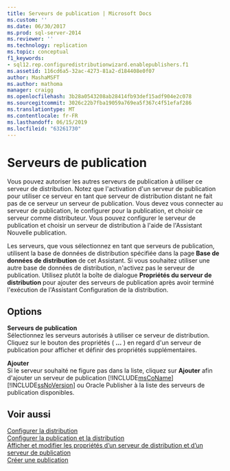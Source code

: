 ```yaml
---
title: Serveurs de publication | Microsoft Docs
ms.custom: ''
ms.date: 06/30/2017
ms.prod: sql-server-2014
ms.reviewer: ''
ms.technology: replication
ms.topic: conceptual
f1_keywords:
- sql12.rep.configuredistributionwizard.enablepublishers.f1
ms.assetid: 116cd6a5-32ac-4273-81a2-d184408e0f07
author: MashaMSFT
ms.author: mathoma
manager: craigg
ms.openlocfilehash: 3b28a0543208ab28414fb93def15adf904e2c078
ms.sourcegitcommit: 3026c22b7fba19059a769ea5f367c4f51efaf286
ms.translationtype: MT
ms.contentlocale: fr-FR
ms.lasthandoff: 06/15/2019
ms.locfileid: "63261730"
---
```

# <a name="publishers"></a>Serveurs de publication
  Vous pouvez autoriser les autres serveurs de publication à utiliser ce serveur de distribution. Notez que l'activation d'un serveur de publication pour utiliser ce serveur en tant que serveur de distribution distant ne fait pas de ce serveur un serveur de publication. Vous devez vous connecter au serveur de publication, le configurer pour la publication, et choisir ce serveur comme distributeur. Vous pouvez configurer le serveur de publication et choisir un serveur de distribution à l'aide de l'Assistant Nouvelle publication.  
  
 Les serveurs, que vous sélectionnez en tant que serveurs de publication, utilisent la base de données de distribution spécifiée dans la page **Base de données de distribution** de cet Assistant. Si vous souhaitez utiliser une autre base de données de distribution, n'activez pas le serveur de publication. Utilisez plutôt la boîte de dialogue **Propriétés du serveur de distribution** pour ajouter des serveurs de publication après avoir terminé l'exécution de l'Assistant Configuration de la distribution.  
  
## <a name="options"></a>Options  
 **Serveurs de publication**  
 Sélectionnez les serveurs autorisés à utiliser ce serveur de distribution. Cliquez sur le bouton des propriétés ( **...** ) en regard d'un serveur de publication pour afficher et définir des propriétés supplémentaires.  
  
 **Ajouter**  
 Si le serveur souhaité ne figure pas dans la liste, cliquez sur **Ajouter** afin d'ajouter un serveur de publication [!INCLUDE[msCoName](../../includes/msconame-md.md)] [!INCLUDE[ssNoVersion](../../includes/ssnoversion-md.md)] ou Oracle Publisher à la liste des serveurs de publication disponibles.  
  
## <a name="see-also"></a>Voir aussi  
 [Configurer la distribution](configure-distribution.md)   
 [Configurer la publication et la distribution](configure-publishing-and-distribution.md)   
 [Afficher et modifier les propriétés d’un serveur de distribution et d’un serveur de publication](view-and-modify-distributor-and-publisher-properties.md)   
 [Créer une publication](publish/create-a-publication.md)  
  
  
